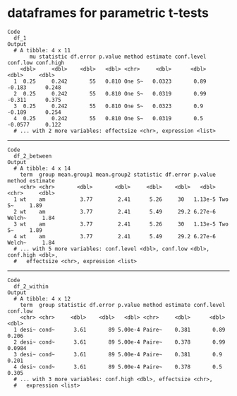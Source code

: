#  dataframes for parametric t-tests

    Code
      df_1
    Output
      # A tibble: 4 x 11
           mu statistic df.error p.value method estimate conf.level conf.low conf.high
        <dbl>     <dbl>    <dbl>   <dbl> <chr>     <dbl>      <dbl>    <dbl>     <dbl>
      1  0.25     0.242       55   0.810 One S~   0.0323       0.89  -0.183      0.248
      2  0.25     0.242       55   0.810 One S~   0.0319       0.99  -0.311      0.375
      3  0.25     0.242       55   0.810 One S~   0.0323       0.9   -0.189      0.254
      4  0.25     0.242       55   0.810 One S~   0.0319       0.5   -0.0577     0.122
      # ... with 2 more variables: effectsize <chr>, expression <list>

---

    Code
      df_2_between
    Output
      # A tibble: 4 x 14
        term  group mean.group1 mean.group2 statistic df.error p.value method estimate
        <chr> <chr>       <dbl>       <dbl>     <dbl>    <dbl>   <dbl> <chr>     <dbl>
      1 wt    am           3.77        2.41      5.26     30   1.13e-5 Two S~     1.89
      2 wt    am           3.77        2.41      5.49     29.2 6.27e-6 Welch~     1.84
      3 wt    am           3.77        2.41      5.26     30   1.13e-5 Two S~     1.89
      4 wt    am           3.77        2.41      5.49     29.2 6.27e-6 Welch~     1.84
      # ... with 5 more variables: conf.level <dbl>, conf.low <dbl>, conf.high <dbl>,
      #   effectsize <chr>, expression <list>

---

    Code
      df_2_within
    Output
      # A tibble: 4 x 12
        term  group statistic df.error p.value method estimate conf.level conf.low
        <chr> <chr>     <dbl>    <dbl>   <dbl> <chr>     <dbl>      <dbl>    <dbl>
      1 desi~ cond~      3.61       89 5.00e-4 Paire~    0.381       0.89   0.206 
      2 desi~ cond~      3.61       89 5.00e-4 Paire~    0.378       0.99   0.0984
      3 desi~ cond~      3.61       89 5.00e-4 Paire~    0.381       0.9    0.201 
      4 desi~ cond~      3.61       89 5.00e-4 Paire~    0.378       0.5    0.305 
      # ... with 3 more variables: conf.high <dbl>, effectsize <chr>,
      #   expression <list>

